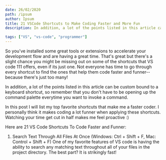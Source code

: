 ```yaml
---
date: 26/02/2020
path: /ipsum
author: Ipsum
title: 21 VSCode Shortcuts to Make Coding Faster and More Fun
description: In addition, a lot of the points listed in this article can be custom bound to a keyboard shortcut, so remember that you don't have to be opening up the command palette everytime you want to invoke a command.

tags: ["VS", "vs-code", "programmer"]
---
```


So you've installed some great tools or extensions to accelerate your development flow and are having a great time. That's great but there's a slight chance you might be missing out on some of the shortcuts that VS code 111 offers, even if its just one. Not everyone has time to go through every shortcut to find the ones that help them code faster and funner--because there's just too many!

In addition, a lot of the points listed in this article can be custom bound to a keyboard shortcut, so remember that you don't have to be opening up the command palette everytime you want to invoke a command.

In this post I will list my top favorite shortcuts that make me a faster coder. I personally think it makes coding a lot funner when applying these shortcuts. Watching your time get cut in half makes me feel proactive :)

Here are 21 VS Code Shortcuts To Code Faster and Funner:

1. Search Text Through All Files At Once (Windows: Ctrl + Shift + F, Mac: Control + Shift + F)
   One of my favorite features of VS code is having the ability to search any matching text throughout all of your files in the project directory. The best part? It is strikingly fast!
